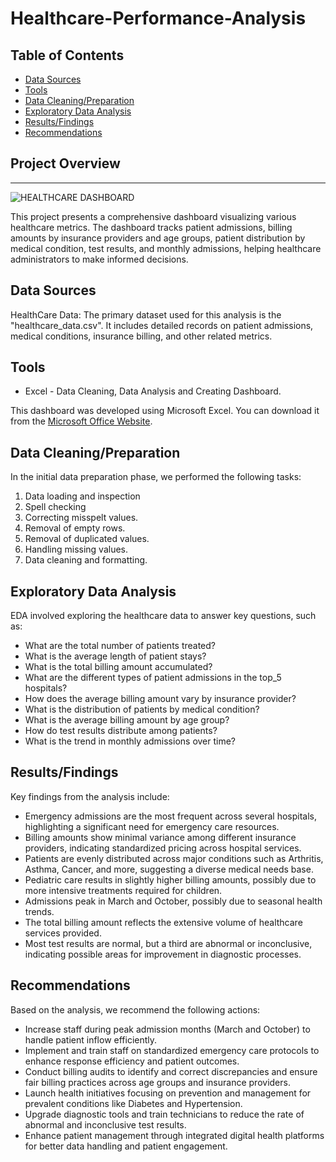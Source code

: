 # Healthcare-Performance-Analysis


## Table of Contents

- [Data Sources](#data-sources)
- [Tools](#tools)
- [Data Cleaning/Preparation](#data-cleaningpreparation)
- [Exploratory Data Analysis](#exploratory-data-analysis)
- [Results/Findings](#resultsfindings)
- [Recommendations](#recommendations)
  
## Project Overview
---
![HEALTHCARE DASHBOARD](https://github.com/A-BlessingTheAnalyst/Healthcare-Performance-Analysis/assets/168881527/2636f1e0-cd8b-421f-997e-155e5b4286bc)


This project presents a comprehensive dashboard visualizing various healthcare metrics. The dashboard tracks patient admissions, billing amounts by insurance providers and age groups, patient distribution by medical condition, test results, and monthly admissions, helping healthcare administrators to make informed decisions.

## Data Sources

HealthCare Data: The primary dataset used for this analysis is the "healthcare_data.csv". It includes detailed records on patient admissions, medical conditions, insurance billing, and other related metrics.

## Tools

- Excel - Data Cleaning, Data Analysis and Creating Dashboard.

This dashboard was developed using Microsoft Excel. You can download it from the [Microsoft Office Website](https://www.office.com/).

## Data Cleaning/Preparation

In the initial data preparation phase, we performed the following tasks:
1. Data loading and inspection
2. Spell checking
3. Correcting misspelt values.
4. Removal of empty rows.
5. Removal of duplicated values.
6. Handling missing values.
7. Data cleaning and formatting.

## Exploratory Data Analysis

EDA involved exploring the healthcare data to answer key questions, such as:
- What are the total number of patients treated?
- What is the average length of patient stays?
- What is the total billing amount accumulated?
- What are the different types of patient admissions in the top_5 hospitals?
- How does the average billing amount vary by insurance provider?
- What is the distribution of patients by medical condition?
- What is the average billing amount by age group?
- How do test results distribute among patients?
- What is the trend in monthly admissions over time?

## Results/Findings

Key findings from the analysis include:
- Emergency admissions are the most frequent across several hospitals, highlighting a significant need for emergency care resources.
- Billing amounts show minimal variance among different insurance providers, indicating standardized pricing across hospital services.
- Patients are evenly distributed across major conditions such as Arthritis, Asthma, Cancer, and more, suggesting a diverse medical needs base.
- Pediatric care results in slightly higher billing amounts, possibly due to more intensive treatments required for children.
- Admissions peak in March and October, possibly due to seasonal health trends.
- The total billing amount reflects the extensive volume of healthcare services provided.
- Most test results are normal, but a third are abnormal or inconclusive, indicating possible areas for improvement in diagnostic processes.

## Recommendations

Based on the analysis, we recommend the following actions:
- Increase staff during peak admission months (March and October) to handle patient inflow efficiently.
- Implement and train staff on standardized emergency care protocols to enhance response efficiency and patient outcomes.
- Conduct billing audits to identify and correct discrepancies and ensure fair billing practices across age groups and insurance providers.
- Launch health initiatives focusing on prevention and management for prevalent conditions like Diabetes and Hypertension.
- Upgrade diagnostic tools and train technicians to reduce the rate of abnormal and inconclusive test results.
- Enhance patient management through integrated digital health platforms for better data handling and patient engagement.

